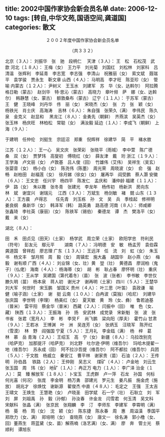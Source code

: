 title: 2002中国作家协会新会员名单
date: 2006-12-10
tags: [转自,中华文苑,国语空间,龚道国]
categories: 散文
---
 <p align="center">２００２年度中国作家协会新会员名单</p> 
 <p align="center">（共３３２）</p> 
    北京（３人）： 
    刘振华　张　驰　段柄仁　 
    天津（３人）： 
    王　松　石松茂　武　歆 
    河北（１８人）： 
    王梅（女）　王力平　刘光菊　刘国红　刘松林　刘家科　吕清温　张辉利　李延青　李志宽　李志强　李清山　祝雅丽（女）　索文斌　聂瑞平　袁学骏　贾永生　靳文章 
    山西（４人）： 
    马明高　李才旺　陈亚珍（女）　管　喻 
    内蒙古（１２人）： 
    尹树义　王玉水　刘建军　苏　华（女、达斡尔）　阿拉腾格日勒（蒙古）　赵剑华　特&middot;思沁（蒙古）　高晓力　章叶频　萨　娜（女、达斡尔）　韩静慧（女、蒙古）　额敦桑布（蒙古） 
    辽宁（１１人）： 
    于苏军（蒙古）　王　健　王晓峰　刘丹华　佟　丽（女）　宋晓杰（女）　张　力　张　颖（女）　杨铁光　肖士庆　高海涛　 
    吉林（６人）： 
    朱自强　张荣久（满）　李伟民　陈久泉　金克义　赵显和　 
    黑龙江（８人）： 
    金勇先（朝鲜）　齐燕滨　吴英杰（女）　张玉林　杨庆旺　林柏松　常聪（女）　满汝毅 
    延边（１人）： 
    李成飞（朝鲜） 
    上海（９人）： 
    <!-- more --><p>于建明　任仲伦　刘挺生　宗廷沼　郑重　倪辉祥　徐建华　简　平　褚水敖　</p>  
    江苏（１２人）： 
    王一心　吴文庆　张荣彩　张晓平（雨城）　李中萱　陈广德　桑　双（女）　贾梦玮　高燮初　傅晓红（女）　薛友津　戴　珩 
    浙江（１９人）： 
    王学海　卢文丽（女）　卢敦基　吕人俊（回）　竹雄伟（艾伟）　吴祥生（吴玄）　张婴音（女）　杨小白（女）　陈尧伟（陈墨）　周光荣　周晓波（女）　俞　强　赵　畅　赵柏田　赵福莲（女）　徐月娣（徐女）(女)　屠再华　阎受鹏　蔡人灏 
    安徽（６人）： 
    王文忠　任兴宇　杨四平　陈发仁　孟庆和　潘仲龄 
    福建（１１人）： 
    伊　路（女）　朱以撒　张冬青　张建光　李龙年　杨传初　杨新洪　房向东　　林　斌　谢宜兴　谢瑞元　 
    江西（３人）： 
    万斌生　杨剑敏　褚　兢 
    山东（１３人）： 
    王方晨　卢得志　　任先青　刘玉栋　孙　文　吴　兵　季桂起　修祥明　姜良纲　桑新华（女）　韩泽军（韩）　路英勇　路高德 
    河南（８人）： 
    师咸卿　张鑫琦　李社英（康丽）（女）　陈铁军（锡伯）　秦德龙　谭　杰　樊洛平（女）　戴　来（女） 
     <p>湖北（８人）：</p>  
    田　禾　田贞见（田天）（土家）　杨学武　周立荣（土家）　欧阳学忠　符利民（符号）　彭友元　鄢元平　　 
    湖南（７人）： 
    冯明德　安　敏　杨孟芳　袁伯霖　龚道国　曾祥彪　廖志理 
    广东（１３人）： 
    王远洋　任　流　刘　虹（女）　朱玉书　杨文丰　邹月照　周　毅（女）　周镇宏　施大鑫　胡国华　赵小燕（女）　梅　毅　谢有顺 
    广西（４人）： 
    刘业锦（女、壮）黄　堃（壮）　黄德昌　廖润柏（鬼子）（仫佬） 
    海南（４人）： 
    杨海蒂（女）　胡　彬　耿占春　廖怀明（壮） 
    重庆（９人）： 
    王从学　吴建国（第代着冬）（苗）　张　波（张者）　李书敏　李世仅　滕久明（苗）　杨本泉　蒋人初　谢光才　谢再明（土家） 
    四川（５人）： 
    王楚华　刘大军　何世时　宋玉鹏　邹国义 
    贵州（４人）： 
    叶三思（叶笛）　袁政谦　喻　健（喻子涵）（土家）　谢　挺 
    云南（１０人）： 
    白冉波（莫独）（哈尼）　刘建华　张庆国　李世明（李理）　杨美红（女）　夏天敏　黄　玲（女、彝）　鲁若迪基（普米）　雷平阳　蔡金华（普米） 
    西藏（２人）： 
    闫振中（回）　唯　色（女、藏） 
    陕西（１３人）： 
    王振海　孙　扬　安武林　成党录　宋新魁　张　波　张书省　张君（宽月人）　李　彬　李炅Ｆ　尚飞鹏　梁向阳（厚夫）　霍竹山 
    甘肃（９人）： 
    王若冰　王博渊　叶　洲　吴连芳（女）　张炳玉　汪晓军　陈开红（雪漠）　林　野　阎强国 
    宁夏（５人）： 
    王月礼　李金瓯（满）　杨　梓　葛　林　慕　岳 
    青海（２人）： 
    王绍玉　高　宁（女） 
    新疆（８人）： 
    乌拉改别克（哈萨克）　加那提汗（哈萨克）　刘北野　吐尔逊&middot;伊明（维吾尔）　玛哈木提翟一地（维吾尔）　苏永成（回）　阿不拉沙吾提（维吾尔）　阿不都拉（维吾尔） 
    兵团（５人）： 
    于文胜　杨威立　秦安江　曹平林　谢家贵（苗） 
    石油（２人）： 
    王传明　孙伯昌　 
    铁路（２人）： 
    王仲刚　吴志义　 
    煤矿（４人）： 
    卢金地　刘云生　张玉国　周　玮（女） 
    地矿（１人）： 
    冉正万 
    电力（１人）： 
    李广泽 
    治金（１人）： 
    莫　臻 
    解放军（１８人）： 
    卜宝玉　王虎群　卢一萍　石龙　孙国　何标　何光喜（何况）　张庞　李金明　杨万勇　邵建光　罗元生　姜凡振　施金虎（施放）　胡兆才　徐焕忱　谢新源　翟俊杰 
    中直（４８人）： 
    毛定之　王强　王太吉　王啸文　王焕生　王慧艳（女）　卢晓圣　田学斌　石一宁（壮）　石耿立　刘　军　刘　屏　刘祖禹　孙　毅（孙郁）　孙汝春　许金龙　闫雪君　何玉清　吴文科　宋献科　张晶（满）　张京民　张翔麟　李　汀　李师东　李建军　李霄明（满）　杨　葵　杨　筠（女）　沈　颖（女）　陈东捷　陈永春　周　惠　周溢潢　季国平　郑欣力（女、满）　郑培明（女）　查晓燕（女）　唐文一　徐名涛　郭小橹（女、回）董燕生　蒋蓝黛（女、苗）解燕喃（洛艺满）（女、满）　廖　奔　管士光　蔡顺利　谭旭东  
